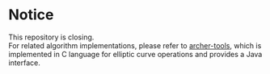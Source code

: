 # Notice
This repository is closing.   
For related algorithm implementations, please refer to [archer-tools](https://github.com/Archerxy/archer-tools/blob/main/README.md#digital-signatures), which is implemented in C language for elliptic curve operations and provides a Java interface.
